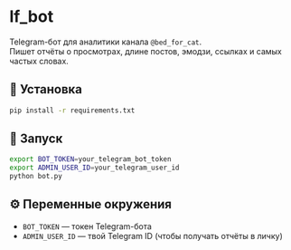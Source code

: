 # lf_bot

Telegram-бот для аналитики канала `@bed_for_cat`.  
Пишет отчёты о просмотрах, длине постов, эмодзи, ссылках и самых частых словах.

## 🔧 Установка

```bash
pip install -r requirements.txt
```

## 🚀 Запуск

```bash
export BOT_TOKEN=your_telegram_bot_token
export ADMIN_USER_ID=your_telegram_user_id
python bot.py
```

## ⚙️ Переменные окружения

- `BOT_TOKEN` — токен Telegram-бота
- `ADMIN_USER_ID` — твой Telegram ID (чтобы получать отчёты в личку)

